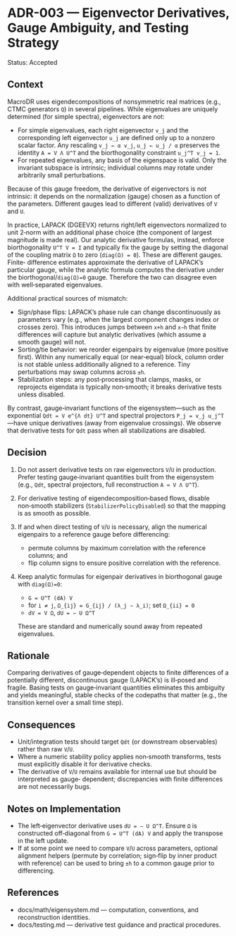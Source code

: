 # ADR-003 — Eigenvector Derivatives, Gauge Ambiguity, and Testing Strategy

Status: Accepted

## Context

MacroDR uses eigendecompositions of nonsymmetric real matrices (e.g., CTMC generators `Q`) in several
pipelines. While eigenvalues are uniquely determined (for simple spectra), eigenvectors are not:

- For simple eigenvalues, each right eigenvector `v_j` and the corresponding left eigenvector `u_j`
  are defined only up to a nonzero scalar factor. Any rescaling `v_j ← α v_j`, `u_j ← u_j / α`
  preserves the identity `A = V Λ U^T` and the biorthogonality constraint `u_j^T v_j = 1`.
- For repeated eigenvalues, any basis of the eigenspace is valid. Only the invariant subspace is
  intrinsic; individual columns may rotate under arbitrarily small perturbations.

Because of this gauge freedom, the derivative of eigenvectors is not intrinsic: it depends on the
normalization (gauge) chosen as a function of the parameters. Different gauges lead to different
(valid) derivatives of `V` and `U`.

In practice, LAPACK (DGEEVX) returns right/left eigenvectors normalized to unit 2‑norm with an
additional phase choice (the component of largest magnitude is made real). Our analytic derivative
formulas, instead, enforce biorthogonality `U^T V = I` and typically fix the gauge by setting the
diagonal of the coupling matrix `Ω` to zero (`diag(Ω) = 0`). These are different gauges. Finite‑
difference estimates approximate the derivative of LAPACK’s particular gauge, while the analytic
formula computes the derivative under the biorthogonal/`diag(Ω)=0` gauge. Therefore the two can
disagree even with well‑separated eigenvalues.

Additional practical sources of mismatch:

- Sign/phase flips: LAPACK’s phase rule can change discontinuously as parameters vary (e.g., when the
  largest component changes index or crosses zero). This introduces jumps between `x+h` and `x−h` that
  finite differences will capture but analytic derivatives (which assume a smooth gauge) will not.
- Sorting/tie behavior: we reorder eigenpairs by eigenvalue (more positive first). Within any
  numerically equal (or near‑equal) block, column order is not stable unless additionally aligned to a
  reference. Tiny perturbations may swap columns across `±h`.
- Stabilization steps: any post‑processing that clamps, masks, or reprojects eigendata is typically
  non‑smooth; it breaks derivative tests unless disabled.

By contrast, gauge‑invariant functions of the eigensystem—such as the exponential `Qdt = V e^{Λ dt} U^T`
and spectral projectors `P_j = v_j u_j^T`—have unique derivatives (away from eigenvalue crossings). We
observe that derivative tests for `Qdt` pass when all stabilizations are disabled.

## Decision

1) Do not assert derivative tests on raw eigenvectors `V`/`U` in production. Prefer testing
   gauge‑invariant quantities built from the eigensystem (e.g., `Qdt`, spectral projectors, full
   reconstruction `A ≈ V Λ U^T`).

2) For derivative testing of eigendecomposition‑based flows, disable non‑smooth stabilizers
   (`StabilizerPolicyDisabled`) so that the mapping is as smooth as possible.

3) If and when direct testing of `V`/`U` is necessary, align the numerical eigenpairs to a reference
   gauge before differencing:
   - permute columns by maximum correlation with the reference columns; and
   - flip column signs to ensure positive correlation with the reference.

4) Keep analytic formulas for eigenpair derivatives in biorthogonal gauge with `diag(Ω)=0`:
   - `G = U^T (dA) V`
   - for `i ≠ j`, `Ω_{ij} = G_{ij} / (λ_j − λ_i)`; set `Ω_{ii} = 0`
   - `dV = V Ω`, `dU = − U Ω^T`

   These are standard and numerically sound away from repeated eigenvalues.

## Rationale

Comparing derivatives of gauge‑dependent objects to finite differences of a potentially different,
discontinuous gauge (LAPACK’s) is ill‑posed and fragile. Basing tests on gauge‑invariant quantities
eliminates this ambiguity and yields meaningful, stable checks of the codepaths that matter (e.g., the
transition kernel over a small time step).

## Consequences

- Unit/integration tests should target `Qdt` (or downstream observables) rather than raw `V`/`U`.
- Where a numeric stability policy applies non‑smooth transforms, tests must explicitly disable it for
  derivative checks.
- The derivative of `V`/`U` remains available for internal use but should be interpreted as gauge‑
  dependent; discrepancies with finite differences are not necessarily bugs.

## Notes on Implementation

- The left‑eigenvector derivative uses `dU = − U Ω^T`. Ensure `Ω` is constructed off‑diagonal from
  `G = U^T (dA) V` and apply the transpose in the left update.
- If at some point we need to compare `V`/`U` across parameters, optional alignment helpers (permute
  by correlation; sign‑flip by inner product with reference) can be used to bring `±h` to a common
  gauge prior to differencing.

## References

- docs/math/eigensystem.md — computation, conventions, and reconstruction identities.
- docs/testing.md — derivative test guidance and practical procedures.

